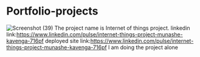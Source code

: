 # Portfolio-projects
![Screenshot (39)](https://github.com/user-attachments/assets/2d76e341-24ed-4474-81e2-59691ef814aa)
The project name is Internet of things project.
linkedin link:https://www.linkedin.com/pulse/internet-things-project-munashe-kavenga-716pf
deployed site link:https://www.linkedin.com/pulse/internet-things-project-munashe-kavenga-716pf
l am doing the project alone

